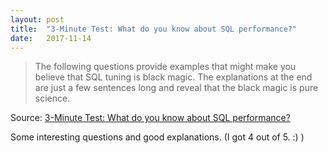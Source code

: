 ```yaml
---
layout: post
title:  "3-Minute Test: What do you know about SQL performance?"
date:   2017-11-14
---
```


> The following questions provide examples that might make you believe that SQL tuning is black magic. The explanations at the end are just a few sentences long and reveal that the black magic is pure science.

Source: [3-Minute Test: What do you know about SQL performance?](https://use-the-index-luke.com/3-minute-test)

Some interesting questions and good explanations.  (I got 4 out of 5.  :) )
